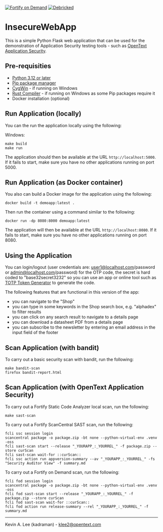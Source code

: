 [![Fortify on Demand](https://github.com/kadraman/InsecureWebApp/actions/workflows/fod.yml/badge.svg)](https://github.com/kadraman/InsecureWebApp/actions/workflows/fod.yml) [![Debricked](https://github.com/kadraman/InsecureWebApp/actions/workflows/debricked.yml/badge.svg)](https://github.com/kadraman/InsecureWebApp/actions/workflows/debricked.yml)

# InsecureWebApp

This is a simple Python Flask web application that can be used for the demonstration of Application
Security testing tools - such as [OpenText Application Security](https://www.opentext.com/products/application-security). 

Pre-requisities
---------------

 - [Python 3.12 or later](https://www.python.org/downloads/)
 - [Pip package manager](https://pypi.org/project/pip/)
 - [CygWin](https://www.cygwin.com/) - if running on Windows
 - [Rust Compiler](https://www.rust-lang.org/tools/install) - if running on Windows as some Pip packages require it
 - Docker installation (optional)

Run Application (locally)
-------------------------

You can the run the application locally using the following:

Windows:

```
make build
make run
```

The application should then be available at the URL `http://localhost:5000`. If it fails to start,
make sure you have no other applications running on port 5000. 

Run Application (as Docker container)
-------------------------------------

You also can build a Docker image for the application using the following:

```
docker build -t demoapp:latest .
```

Then run the container using a command similar to the following:

```
docker run -dp 8080:8000 demoapp:latest
```

The application will then be available at the URL `http://localhost:8080`. If it fails to start,
make sure you have no other applications running on port 8080.

Using the Application
---------------------

You can login/logout (user credentials are: user1@localhost.com/password or admin@localhost.com/password)
for the OTP code, the secret is hard coded to "base32secret3232" so you can use an app or online tool
such as <a href="https://totp.danhersam.com/">TOTP Token Generator</a> to generate the code.

The following features that are functional in this version of the app:

- you can navigate to the "Shop"
- you can type in some keywords in the Shop search box, e.g. "alphadex" to filter results
- you can click on any search result to navigate to a details page
- you can download a datasheet PDF from a details page
- you can subscribe to the newsletter by entering an email address in the input field of the footer

Scan Application (with bandit)
------------------------------

To carry out a basic security scan with bandit, run the following:

```
make bandit-scan
firefox bandit-report.html
```

Scan Application (with OpenText Application Security)
-----------------------------------------------------

To carry out a Fortify Static Code Analyzer local scan, run the following:

```
make sast-scan
```

To carry out a Fortify ScanCentral SAST scan, run the following:

```
fcli ssc session login
scancentral package -o package.zip -bt none --python-virtual-env .venv -oss
fcli sast-scan start --release "_YOURAPP_:_YOURREL_" -f package.zip --store curScan
fcli sast-scan wait-for ::curScan::
fcli ssc action run appversion-summary --av "_YOURAPP_:_YOURREL_" -fs "Security Auditor View" -f summary.md
```

To carry out a Fortify on Demand scan, run the following:

```
fcli fod session login
scancentral package -o package.zip -bt none --python-virtual-env .venv -oss
fcli fod sast-scan start --release "_YOURAPP_:_YOURREL_" -f package.zip --store curScan
fcli fod sast-scan wait-for ::curScan::
fcli fod action run release-summary --rel "_YOURAPP_:_YOURREL_" -f summary.md
```

---

Kevin A. Lee (kadraman) - klee2@opentext.com